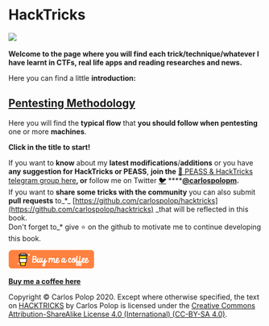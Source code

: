 # HackTricks

![](.gitbook/assets/portada-alcoholica.png)

**Welcome to the page where you will find each trick/technique/whatever I have learnt in CTFs, real life apps and reading researches and news.**

Here you can find a little **introduction:**

## [**Pentesting Methodology**](pentesting-methodology.md)

Here you will find the **typical flow** that **you should follow when pentesting** one or more **machines**.

**Click in the title to start!**

If you want to **know** about my **latest modifications**/**additions** or you have **any suggestion for HackTricks or PEASS**, **join the** [**💬**](https://emojipedia.org/speech-balloon/)[ PEASS & HackTricks telegram group here](https://t.me/peass)**, or** follow me on Twitter [**🐦**](https://github.com/carlospolop/hacktricks/tree/7af18b62b3bdc423e11444677a6a73d4043511e9/[https:/emojipedia.org/bird/README.md) ****[**@carlospolopm**](https://twitter.com/carlospolopm)**.**  
If you want to **share some tricks with the community** you can also submit **pull requests** to_\*_ [https://github.com/carlospolop/hacktricks](https://github.com/carlospolop/hacktricks) _that will be reflected in this book.  
Don't forget to\_\* give ⭐ on the github to motivate me to continue developing this book.

![](.gitbook/assets/68747470733a2f2f7777772e6275796d6561636f666665652e636f6d2f6173736574732f696d672f637573746f6d5f696d616765732f6f72616e67655f696d672e706e67%20%286%29%20%284%29%20%288%29.png)

[**Buy me a coffee here**](https://www.buymeacoffee.com/carlospolop)

Copyright © Carlos Polop 2020. Except where otherwise specified, the text on [HACKTRICKS](https://github.com/carlospolop/hacktricks) by Carlos Polop is licensed under the [Creative Commons Attribution-ShareAlike License 4.0 \(International\) \(CC-BY-SA 4.0\)](https://creativecommons.org/licenses/by-sa/4.0/).


